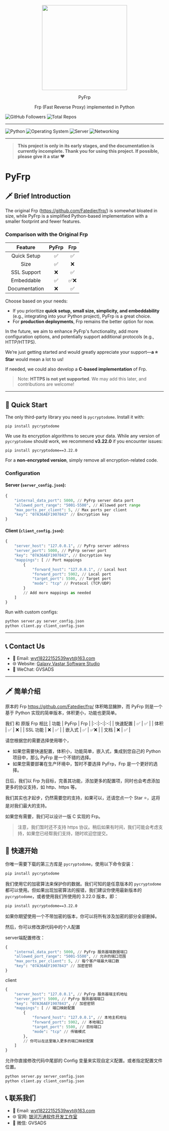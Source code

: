 <p align="center">
  <img src="https://avatars.githubusercontent.com/u/193612261?v=4" width="270px" />
  <p align="center">PyFrp</p>
  <p align="center">Frp (Fast Reverse Proxy) implemented in Python</p>
</p>

![GitHub Followers](https://img.shields.io/badge/dynamic/json?color=green&label=GitHub%20Followers&query=%24.data.totalSubs&url=https%3A%2F%2Fapi.spencerwoo.com%2Fsubstats%2F%3Fsource%3Dgithub%26queryKey%3DGVSADS)
![Total Repos](https://img.shields.io/badge/dynamic/json?color=orange&label=Total%20Repos&query=%24.total_count&url=https%3A%2F%2Fapi.github.com%2Fsearch%2Frepositories%3Fq%3Duser%3AGVSADS)

---

![Python](https://img.shields.io/badge/Python-3776AB?style=for-the-badge&logo=python&logoColor=white)
![Operating System](https://img.shields.io/badge/Operating%20System-000000?style=for-the-badge&logo=linux&logoColor=white)
![Server](https://img.shields.io/badge/Server-000000?style=for-the-badge&logo=serverless&logoColor=white)
![Networking](https://img.shields.io/badge/Networking-000000?style=for-the-badge&logo=cisco&logoColor=white)

---
> **This project is only in its early stages, and the documentation is currently incomplete. Thank you for using this project. If possible, please give it a star ♥**

# PyFrp

## 🗡 Brief Introduction
The original Frp (https://github.com/Fatedier/frp/) is somewhat bloated in size, while PyFrp is a simplified Python-based implementation with a smaller footprint and fewer features.

### Comparison with the Original Frp
| Feature| PyFrp | Frp|
|:---------------:|:-----:|:----:|
| Quick Setup| ✅| ✅|
| Size| ✅| ❌|
| SSL Support| ❌| ✅|
| Embeddable| ✅| ✅❌ |
| Documentation| ❌| ✅|

Choose based on your needs:
- If you prioritize **quick setup, small size, simplicity, and embeddability** (e.g., integrating into your Python project), PyFrp is a great choice.
- For **production deployments**, Frp remains the better option for now.

In the future, we aim to enhance PyFrp's functionality, add more configuration options, and potentially support additional protocols (e.g., HTTP/HTTPS).

We’re just getting started and would greatly appreciate your support—**a ⭐ Star** would mean a lot to us!

If needed, we could also develop a **C-based implementation** of Frp.

> Note: **HTTPS is not yet supported**. We may add this later, and contributions are welcome!

---

## 🚀 Quick Start

The only third-party library you need is `pycryptodome`. Install it with:
```bash
pip install pycryptodome
```
We use its encryption algorithms to secure your data. While any version of `pycryptodome` should work, we recommend **v3.22.0** if you encounter issues:
```bash
pip install pycryptodome==3.22.0
```
For a **non-encrypted version**, simply remove all encryption-related code.

### Configuration
#### Server (`server_config.json`):
```python
{
    "internal_data_port": 5000, // PyFrp server data port
    "allowed_port_range": "5001-5500", // Allowed port range
    "max_ports_per_client": 5, // Max ports per client
    "key": "07A36AEF1907843" // Encryption key
}
```

#### Client (`client_config.json`):
```python
{
    "server_host": "127.0.0.1", // PyFrp server address
    "server_port": 5000, // PyFrp server port
    "key": "07A36AEF1907843", // Encryption key
    "mappings": [ // Port mappings
        {
            "forward_host": "127.0.0.1", // Local host
            "forward_port": 5902, // Local port
            "target_port": 5500, // Target port
            "mode": "tcp" // Protocol (TCP/UDP)
        }
        // Add more mappings as needed
    ]
}
```

Run with custom configs:
```bash
python server.py server_config.json
python client.py client_config.json
```

---

## 📞 Contact Us
 - 📧 Email: wyt18222152539wyt@163.com
 - 🌐 Website: [Galaxy Vastar Software Studio](https://www.gvsds.com)
 - 📱 WeChat: GVSADS

---

## 🗡 简单介绍
原本的 Frp https://github.com/Fatedier/frp/ 体积略显臃肿，而 PyFrp 则是一个基于 Python 实现的简单版本，体积更小，功能也更简单。

我们 和 原版 Frp 相比
| 功能 | PyFrp | Frp |
|:-:|:-:|:-:|
| 快速配置 | ✅ | ✅ |
| 体积 | ✅ | ❌ |
| SSL 功能 | ❌ | ✅ |
| 嵌入式 | ✅ | ✅❌ |
| 文档 | ❌ | ✅ |

请您根据您的需要选择使用哪个，
- 如果您需要快速配置，体积小，功能简单，嵌入式，集成到您自己的 Python 项目中，那么 PyFrp 是一个不错的选择。
- 如果您需要部署在生产环境中，暂时不要选择 PyFrp，Frp 是一个更好的选择。

日后，我们以 Frp 为目标，完善其功能，添加更多的配置项，同时也会考虑添加更多的协议支持，如 http、https 等。

我们其实也才起步，仍然需要您的支持，如果可以，还请您点一个 Star ⭐，这将是对我们最大的支持。

如果您有需要，我们可以设计一版 C 实现的 Frp。

> 注意，我们暂时还不支持 https 协议。稍后如果有时间，我们可能会考虑支持，如果您已经帮我们支持，随时欢迎您提交。

## 🚀 快速开始

你唯一需要下载的第三方库是 `pycryptodome`，使用以下命令安装：
```bash
pip install pycryptodome
```
我们使用它的加密算法来保护你的数据。我们可知的是任意版本的 `pycryptodome` 都可以使用。但如果出现加密算法的报错，我们建议你使用最新版本的 `pycryptodome`，或者使用我们所使用的 3.22.0 版本，即：
```bash
pip install pycryptodome==3.22.0
```
如果你期望使用一个不带加密的版本，你可以将所有涉及加密的部分全部删掉。



然后，你可以修改源代码中的个人配置

server端配置修改：
```python
{
    "internal_data_port": 5000, // PyFrp 服务器端数据端口
    "allowed_port_range": "5001-5500", // 允许的端口范围
    "max_ports_per_client": 5, // 每个客户端最大端口数
    "key": "07A36AEF1907843" // 加密密钥
}
```

client
```python
{
    "server_host": "127.0.0.1", // PyFrp 服务器端主机地址
    "server_port": 5000, // PyFrp 服务器端端口
    "key": "07A36AEF1907843", // 加密密钥
    "mappings": [ // 端口映射配置
        {
            "forward_host": "127.0.0.1", // 本地主机地址
            "forward_port": 5902, // 本地端口
            "target_port": 5500, // 目标端口
            "mode": "tcp" // 传输模式
        },
        // 你可以在这里输入更多的端口映射配置
    ]
}
```

允许你直接修改代码中尾部的 Config 变量来实现自定义配置。或者指定配置文件位置。
```bash
python server.py server_config.json
python client.py client_config.json
```

## 📞 联系我们
 - 📧 Email: wyt18222152539wyt@163.com
 - 🌐 官网: [银河万通软件开发工作室](https://www.gvsds.com)
 - 📱 微信: GVSADS

